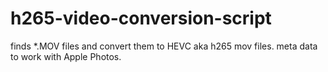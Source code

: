 # h265-video-conversion-script
finds *.MOV files and convert them to HEVC aka h265 mov files. meta data to work with Apple Photos.
